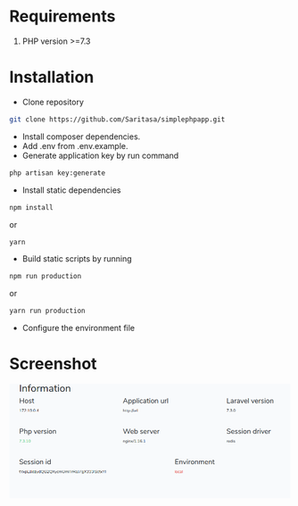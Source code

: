# Requirements
1. PHP version >=7.3

# Installation
- Clone repository
```bash
git clone https://github.com/Saritasa/simplephpapp.git
```
- Install composer dependencies.
- Add .env from .env.example.
- Generate application key by run command
```bash
php artisan key:generate
```
- Install static dependencies
```bash
npm install
```
or
```bash
yarn
```
- Build static scripts by running
```bash
npm run production
```
or
```bash
yarn run production
```
- Configure the environment file

# Screenshot
![Running application](/screenshot.png?raw=true "Running application")
